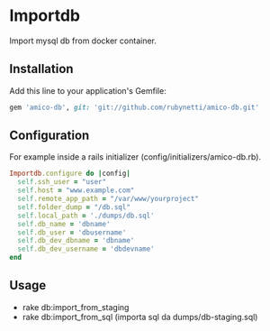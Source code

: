 # Importdb

Import mysql db from docker container.

## Installation

Add this line to your application's Gemfile:

```ruby
gem 'amico-db', git: 'git://github.com/rubynetti/amico-db.git'
```

## Configuration

For example inside a rails initializer (config/initializers/amico-db.rb).

```ruby
Importdb.configure do |config|
  self.ssh_user = "user"
  self.host = "www.example.com"
  self.remote_app_path = "/var/www/yourproject"
  self.folder_dump = "/db.sql"
  self.local_path = './dumps/db.sql'
  self.db_name = 'dbname'
  self.db_user = 'dbusername'
  self.db_dev_dbname = 'dbname'
  self.db_dev_username = 'dbdevname'
end
```

## Usage

- rake db:import_from_staging
- rake db:import_from_sql (importa sql da dumps/db-staging.sql)

